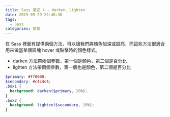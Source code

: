 ```yaml
---
title: Sass 筆記 4 - darken、lighten
date: 2019-09-29 22:48:30
tags:
  - Sass
categories: 前端
---
```


在 Sass 裡面有提供兩個方法，可以讓我們將顏色加深或調亮，而這些方法很適合用來做當某個區塊 hover 或點擊時的顏色樣式。

* darken 方法帶兩個參數，第一個是顏色，第二個是百分比
* lighten 方法帶兩個參數，第一個也是顏色，第二個是百分比

``` SCSS
$primary: #ff0000;
$secondary: #c4c4c4;
.box1 {
  background: darken($primary, 20%);
}
.box2 {
  background: lighten($secondary, 10%);
}
```